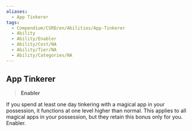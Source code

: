 ```yaml
---
aliases:
  - App Tinkerer
tags:
  - Compendium/CSRD/en/Abilities/App-Tinkerer
  - Ability
  - Ability/Enabler
  - Ability/Cost/NA
  - Ability/Tier/NA
  - Ability/Categories/NA
---
```

    
      
## App Tinkerer      
>**Enabler**    
      
If you spend at least one day tinkering with a magical app in your possession, it functions at one level higher than normal. This applies to all magical apps in your possession, but they retain this bonus only for you. Enabler.    
    
